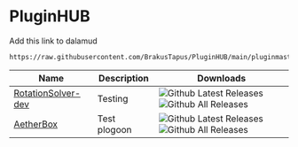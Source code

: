 # PluginHUB

Add this link to dalamud

```
https://raw.githubusercontent.com/BrakusTapus/PluginHUB/main/pluginmaster.json
```

| Name                                                         | Description                                                  | Downloads                                                    |
| ------------------------------------------------------------ | ------------------------------------------------------------ | ------------------------------------------------------------ |
| [RotationSolver-dev]((https://github.com/BrakusTapus/RotationSolver-dev)) | Testing | ![Github Latest Releases](https://img.shields.io/github/downloads/BrakusTapus/RotationSolver-dev/latest/total.svg?stylelabel=)![Github All Releases](https://img.shields.io/github/downloads/BrakusTapus/RotationSolver-dev/total.svg?stylelabel=)
| [AetherBox](https://github.com/BrakusTapus/AetherBox) | Test plogoon | ![Github Latest Releases](https://img.shields.io/github/downloads/BrakusTapus/AetherBox/latest/total.svg?stylelabel=)![Github All Releases](https://img.shields.io/github/downloads/BrakusTapus/AetherBox/total.svg?stylelabel=)
